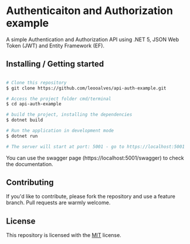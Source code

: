 # Authenticaiton and Authorization example

A simple Authentication and Authorization API using .NET 5, JSON Web Token (JWT) and Entity Framework (EF).

## Installing / Getting started

```bash

# Clone this repository
$ git clone https://github.com/leooalves/api-auth-example.git

# Access the project folder cmd/terminal
$ cd api-auth-example

# build the project, installing the dependencies
$ dotnet build

# Run the application in development mode
$ dotnet run

# The server will start at port: 5001 - go to https://localhost:5001

```

You can use the swagger page (https://localhost:5001/swagger) to check the documentation.



## Contributing

If you'd like to contribute, please fork the repository and use a feature
branch. Pull requests are warmly welcome.

## License

This repository is licensed with the [MIT](LICENSE) license.
